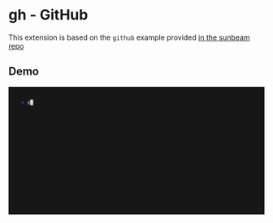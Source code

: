 # gh - GitHub

This extension is based on the `github` example provided [in the sunbeam repo](https://github.com/pomdtr/sunbeam/tree/c1d479db4e83be553e015f1bdb372ad2c8bf85bc/docs/examples/github)

## Demo 

![Demo of sunbeam gh](out.gif)
